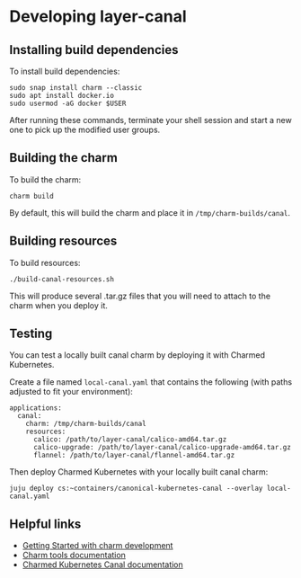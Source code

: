 # Developing layer-canal

## Installing build dependencies

To install build dependencies:

```
sudo snap install charm --classic
sudo apt install docker.io
sudo usermod -aG docker $USER
```

After running these commands, terminate your shell session and start a new one
to pick up the modified user groups.

## Building the charm

To build the charm:
```
charm build
```

By default, this will build the charm and place it in
`/tmp/charm-builds/canal`.

## Building resources

To build resources:
```
./build-canal-resources.sh
```

This will produce several .tar.gz files that you will need to attach to the
charm when you deploy it.

## Testing

You can test a locally built canal charm by deploying it with Charmed
Kubernetes.

Create a file named `local-canal.yaml` that contains the following (with paths
adjusted to fit your environment):
```
applications:
  canal:
    charm: /tmp/charm-builds/canal
    resources:
      calico: /path/to/layer-canal/calico-amd64.tar.gz
      calico-upgrade: /path/to/layer-canal/calico-upgrade-amd64.tar.gz
      flannel: /path/to/layer-canal/flannel-amd64.tar.gz
```

Then deploy Charmed Kubernetes with your locally built canal charm:

```
juju deploy cs:~containers/canonical-kubernetes-canal --overlay local-canal.yaml
```

## Helpful links

* [Getting Started with charm development](https://jaas.ai/docs/getting-started-with-charm-development)
* [Charm tools documentation](https://jaas.ai/docs/charm-tools)
* [Charmed Kubernetes Canal documentation](https://ubuntu.com/kubernetes/docs/cni-canal)
